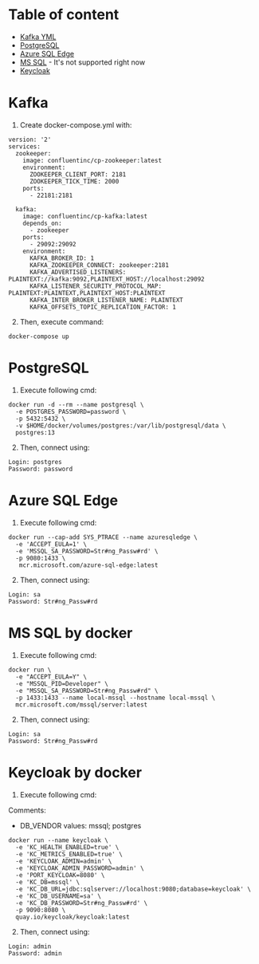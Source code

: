 # Table of content

- [Kafka YML](#Kafka)
- [PostgreSQL](#PostgreSQL)
- [Azure SQL Edge](#Azure-SQL-Edge)
- [MS SQL](#MS-SQL-by-docker) - It's not supported right now
- [Keycloak](#Keycloak-by-docker)

# Kafka

1) Create docker-compose.yml with:

```
version: '2'
services:
  zookeeper:
    image: confluentinc/cp-zookeeper:latest
    environment:
      ZOOKEEPER_CLIENT_PORT: 2181
      ZOOKEEPER_TICK_TIME: 2000
    ports:
      - 22181:2181

  kafka:
    image: confluentinc/cp-kafka:latest
    depends_on:
      - zookeeper
    ports:
      - 29092:29092
    environment:
      KAFKA_BROKER_ID: 1
      KAFKA_ZOOKEEPER_CONNECT: zookeeper:2181
      KAFKA_ADVERTISED_LISTENERS: PLAINTEXT://kafka:9092,PLAINTEXT_HOST://localhost:29092
      KAFKA_LISTENER_SECURITY_PROTOCOL_MAP: PLAINTEXT:PLAINTEXT,PLAINTEXT_HOST:PLAINTEXT
      KAFKA_INTER_BROKER_LISTENER_NAME: PLAINTEXT
      KAFKA_OFFSETS_TOPIC_REPLICATION_FACTOR: 1
```

2) Then, execute command:

```
docker-compose up
```

# PostgreSQL

1) Execute following cmd:

```
docker run -d --rm --name postgresql \
  -e POSTGRES_PASSWORD=password \
  -p 5432:5432 \
  -v $HOME/docker/volumes/postgres:/var/lib/postgresql/data \
  postgres:13
```

2) Then, connect using:

```
Login: postgres
Password: password
```


# Azure SQL Edge

1) Execute following cmd:

```
docker run --cap-add SYS_PTRACE --name azuresqledge \
  -e 'ACCEPT_EULA=1' \
  -e 'MSSQL_SA_PASSWORD=Str#ng_Passw#rd' \
  -p 9080:1433 \
   mcr.microsoft.com/azure-sql-edge:latest
```

2) Then, connect using:

```
Login: sa
Password: Str#ng_Passw#rd
```

# MS SQL by docker

1) Execute following cmd:

```
docker run \
  -e "ACCEPT_EULA=Y" \
  -e "MSSQL_PID=Developer" \
  -e "MSSQL_SA_PASSWORD=Str#ng_Passw#rd" \
  -p 1433:1433 --name local-mssql --hostname local-mssql \
  mcr.microsoft.com/mssql/server:latest
```

2) Then, connect using:

```
Login: sa
Password: Str#ng_Passw#rd
```

# Keycloak by docker

1) Execute following cmd:

Comments:
- DB_VENDOR values: mssql; postgres
```
docker run --name keycloak \
  -e 'KC_HEALTH_ENABLED=true' \
  -e 'KC_METRICS_ENABLED=true' \
  -e 'KEYCLOAK_ADMIN=admin' \
  -e 'KEYCLOAK_ADMIN_PASSWORD=admin' \
  -e 'PORT_KEYCLOAK=8080' \
  -e 'KC_DB=mssql' \
  -e 'KC_DB_URL=jdbc:sqlserver://localhost:9080;database=keycloak' \
  -e 'KC_DB_USERNAME=sa' \
  -e 'KC_DB_PASSWORD=Str#ng_Passw#rd' \
  -p 9090:8080 \
  quay.io/keycloak/keycloak:latest
```

2) Then, connect using:

```
Login: admin
Password: admin
```
